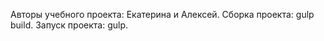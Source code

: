 Авторы учебного проекта: Екатерина и Алексей.
 Сборка проекта: gulp build.
  Запуск проекта: gulp.  










 